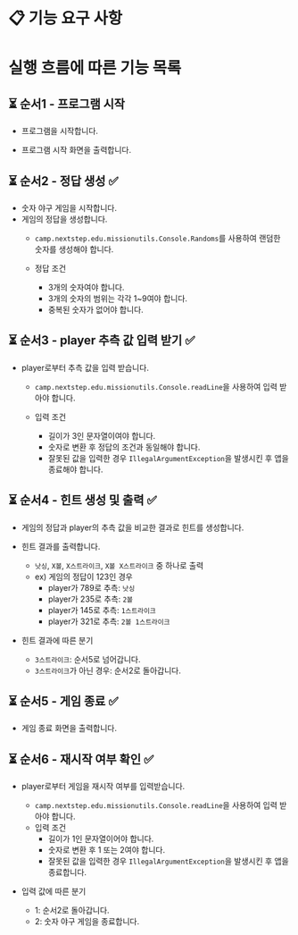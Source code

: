 # 📋 기능 요구 사항

# 실행 흐름에 따른 기능 목록

## ⏳ 순서1 - 프로그램 시작

* 프로그램을 시작합니다.

* 프로그램 시작 화면을 출력합니다.

## ⏳ 순서2 - 정답 생성 ✅

* 숫자 야구 게임을 시작합니다.
* 게임의 정답을 생성합니다.
    * `camp.nextstep.edu.missionutils.Console.Randoms`를 사용하여 랜덤한 숫자를 생성해야 합니다.

    * 정답 조건
        * 3개의 숫자여야 합니다.
        * 3개의 숫자의 범위는 각각 1~9여야 합니다.
        * 중복된 숫자가 없어야 합니다.

## ⏳ 순서3 - player 추측 값 입력 받기 ✅

* player로부터 추측 값을 입력 받습니다.
    * `camp.nextstep.edu.missionutils.Console.readLine`을 사용하여 입력 받아야 합니다.

    * 입력 조건
        * 길이가 3인 문자열이여야 합니다.
        * 숫자로 변환 후 정답의 조건과 동일해야 합니다.
        * 잘못된 값을 입력한 경우 `IllegalArgumentException`을 발생시킨 후 앱을 종료해야 합니다.

## ⏳ 순서4 - 힌트 생성 및 출력 ✅

* 게임의 정답과 player의 추측 값을 비교한 결과로 힌트를 생성합니다.
* 힌트 결과를 출력합니다.

    * `낫싱`, `X볼`, `X스트라이크`, `X볼 X스트라이크` 중 하나로 출력
    * ex) 게임의 정답이 123인 경우
        * player가 789로 추측: `낫싱`
        * player가 235로 추측: `2볼`
        * player가 145로 추측: `1스트라이크`
        * player가 321로 추측: `2볼 1스트라이크`

* 힌트 결과에 따른 분기
    * `3스트라이크`: 순서5로 넘어갑니다.
    * `3스트라이크`가 아닌 경우: 순서2로 돌아갑니다.

## ⏳ 순서5 - 게임 종료 ✅

* 게임 종료 화면을 출력합니다.

## ⏳ 순서6 - 재시작 여부 확인 ✅

* player로부터 게임을 재시작 여부를 입력받습니다.
    * `camp.nextstep.edu.missionutils.Console.readLine`을 사용하여 입력 받아야 합니다.
    * 입력 조건
        * 길이가 1인 문자열이어야 합니다.
        * 숫자로 변환 후 1 또는 2여야 합니다.
        * 잘못된 값을 입력한 경우 `IllegalArgumentException`을 발생시킨 후 앱을 종료합니다.

* 입력 값에 따른 분기
    * 1: 순서2로 돌아갑니다.
    * 2: 숫자 야구 게임을 종료합니다.
